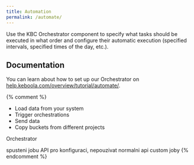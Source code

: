 ```yaml
---
title: Automation
permalink: /automate/
---
```


Use the KBC Orchestrator component to specify what tasks should be executed in what order and 
configure their automatic execution (specified intervals, specified times of the day, etc.).

## Documentation

You can learn about how to set up our Orchestrator on [help.keboola.com/overview/tutorial/automate/](https://help.keboola.com/overview/tutorial/automate/).

{% comment %} 
  - Load data from your system
  - Trigger orchestrations
  - Send data
  - Copy buckets from different projects


Orchestrator

spusteni jobu
API pro konfiguraci, nepouzivat normalni api
custom joby
{% endcomment %}
